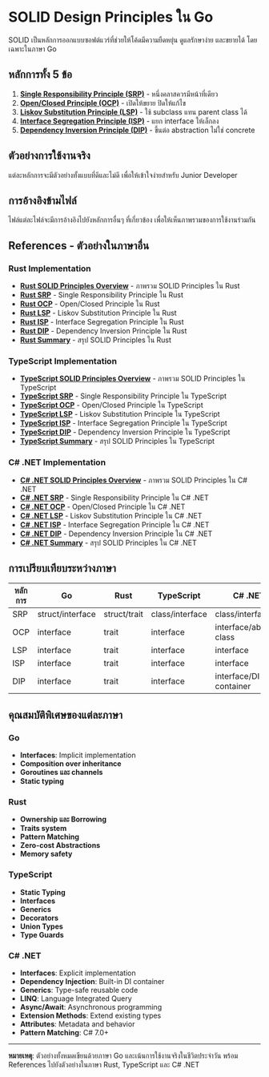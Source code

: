 # SOLID Design Principles ใน Go

SOLID เป็นหลักการออกแบบซอฟต์แวร์ที่ช่วยให้โค้ดมีความยืดหยุ่น ดูแลรักษาง่าย และขยายได้ โดยเฉพาะในภาษา Go

## หลักการทั้ง 5 ข้อ

1. **[Single Responsibility Principle (SRP)](./golang/01-single-responsibility-principle.md)** - หนึ่งคลาสควรมีหน้าที่เดียว
2. **[Open/Closed Principle (OCP)](./golang/02-open-closed-principle.md)** - เปิดให้ขยาย ปิดให้แก้ไข
3. **[Liskov Substitution Principle (LSP)](./golang/03-liskov-substitution-principle.md)** - ใช้ subclass แทน parent class ได้
4. **[Interface Segregation Principle (ISP)](./golang/04-interface-segregation-principle.md)** - แยก interface ให้เล็กลง
5. **[Dependency Inversion Principle (DIP)](./golang/05-dependency-inversion-principle.md)** - ขึ้นต่อ abstraction ไม่ใช่ concrete

## ตัวอย่างการใช้งานจริง

แต่ละหลักการจะมีตัวอย่างทั้งแบบที่ดีและไม่ดี เพื่อให้เข้าใจง่ายสำหรับ Junior Developer

## การอ้างอิงข้ามไฟล์

ไฟล์แต่ละไฟล์จะมีการอ้างอิงไปยังหลักการอื่นๆ ที่เกี่ยวข้อง เพื่อให้เห็นภาพรวมของการใช้งานร่วมกัน

## References - ตัวอย่างในภาษาอื่น

### Rust Implementation
- **[Rust SOLID Principles Overview](./rust/README.md)** - ภาพรวม SOLID Principles ใน Rust
- **[Rust SRP](./rust/01-single-responsibility-principle.md)** - Single Responsibility Principle ใน Rust
- **[Rust OCP](./rust/02-open-closed-principle.md)** - Open/Closed Principle ใน Rust
- **[Rust LSP](./rust/03-liskov-substitution-principle.md)** - Liskov Substitution Principle ใน Rust
- **[Rust ISP](./rust/04-interface-segregation-principle.md)** - Interface Segregation Principle ใน Rust
- **[Rust DIP](./rust/05-dependency-inversion-principle.md)** - Dependency Inversion Principle ใน Rust
- **[Rust Summary](./rust/summary.md)** - สรุป SOLID Principles ใน Rust

### TypeScript Implementation
- **[TypeScript SOLID Principles Overview](./typescript/README.md)** - ภาพรวม SOLID Principles ใน TypeScript
- **[TypeScript SRP](./typescript/01-single-responsibility-principle.md)** - Single Responsibility Principle ใน TypeScript
- **[TypeScript OCP](./typescript/02-open-closed-principle.md)** - Open/Closed Principle ใน TypeScript
- **[TypeScript LSP](./typescript/03-liskov-substitution-principle.md)** - Liskov Substitution Principle ใน TypeScript
- **[TypeScript ISP](./typescript/04-interface-segregation-principle.md)** - Interface Segregation Principle ใน TypeScript
- **[TypeScript DIP](./typescript/05-dependency-inversion-principle.md)** - Dependency Inversion Principle ใน TypeScript
- **[TypeScript Summary](./typescript/summary.md)** - สรุป SOLID Principles ใน TypeScript

### C# .NET Implementation
- **[C# .NET SOLID Principles Overview](./csharp/README.md)** - ภาพรวม SOLID Principles ใน C# .NET
- **[C# .NET SRP](./csharp/01-single-responsibility-principle.md)** - Single Responsibility Principle ใน C# .NET
- **[C# .NET OCP](./csharp/02-open-closed-principle.md)** - Open/Closed Principle ใน C# .NET
- **[C# .NET LSP](./csharp/03-liskov-substitution-principle.md)** - Liskov Substitution Principle ใน C# .NET
- **[C# .NET ISP](./csharp/04-interface-segregation-principle.md)** - Interface Segregation Principle ใน C# .NET
- **[C# .NET DIP](./csharp/05-dependency-inversion-principle.md)** - Dependency Inversion Principle ใน C# .NET
- **[C# .NET Summary](./csharp/summary.md)** - สรุป SOLID Principles ใน C# .NET

## การเปรียบเทียบระหว่างภาษา

| หลักการ | Go | Rust | TypeScript | C# .NET |
|---------|----|------|------------|---------|
| SRP | struct/interface | struct/trait | class/interface | class/interface |
| OCP | interface | trait | interface | interface/abstract class |
| LSP | interface | trait | interface | interface |
| ISP | interface | trait | interface | interface |
| DIP | interface | trait | interface | interface/DI container |

## คุณสมบัติพิเศษของแต่ละภาษา

### Go
- **Interfaces**: Implicit implementation
- **Composition over inheritance**
- **Goroutines และ channels**
- **Static typing**

### Rust
- **Ownership และ Borrowing**
- **Traits system**
- **Pattern Matching**
- **Zero-cost Abstractions**
- **Memory safety**

### TypeScript
- **Static Typing**
- **Interfaces**
- **Generics**
- **Decorators**
- **Union Types**
- **Type Guards**

### C# .NET
- **Interfaces**: Explicit implementation
- **Dependency Injection**: Built-in DI container
- **Generics**: Type-safe reusable code
- **LINQ**: Language Integrated Query
- **Async/Await**: Asynchronous programming
- **Extension Methods**: Extend existing types
- **Attributes**: Metadata and behavior
- **Pattern Matching**: C# 7.0+

---

**หมายเหตุ**: ตัวอย่างทั้งหมดเขียนด้วยภาษา Go และเน้นการใช้งานจริงในชีวิตประจำวัน พร้อม References ไปยังตัวอย่างในภาษา Rust, TypeScript และ C# .NET
